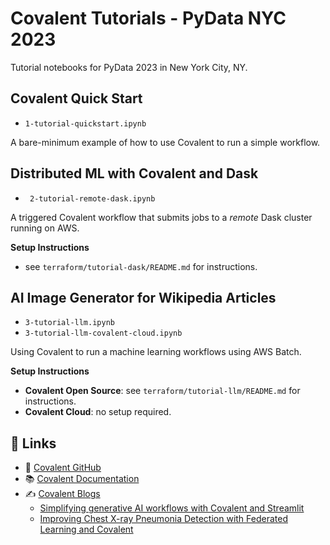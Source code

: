 # Covalent Tutorials - PyData NYC 2023

Tutorial notebooks for PyData 2023 in New York City, NY.

## Covalent Quick Start
- `1-tutorial-quickstart.ipynb`

A bare-minimum example of how to use Covalent to run a simple workflow.

## Distributed ML with Covalent and Dask
- ` 2-tutorial-remote-dask.ipynb`

A triggered Covalent workflow that submits jobs to a *remote* Dask cluster running on AWS.

**Setup Instructions**

- see `terraform/tutorial-dask/README.md` for instructions.

## AI Image Generator for Wikipedia Articles
- `3-tutorial-llm.ipynb`
- `3-tutorial-llm-covalent-cloud.ipynb`

Using Covalent to run a machine learning workflows using AWS Batch.

**Setup Instructions**

- **Covalent Open Source**: see `terraform/tutorial-llm/README.md` for instructions.
- **Covalent Cloud**: no setup required.

## 🔗 Links

- 🌟 [Covalent GitHub](https://github.com/AgnostiqHQ/covalent)
- 📚 [Covalent Documentation](https://docs.covalent.xyz)
- ✍️ [Covalent Blogs](https://www.covalent.xyz/blog/)
    - [Simplifying generative AI workflows with Covalent and Streamlit](https://blog.streamlit.io/simplifying-generative-ai-workflows/)
    - [Improving Chest X-ray Pneumonia Detection with Federated Learning and Covalent](https://medium.com/@filip_98594/improving-chest-x-ray-pneumonia-detection-with-federated-learning-and-covalent-ff60eef7946c)
